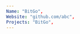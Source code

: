 ```yaml
--- 
Name: "BitGo", 
Website: "github.com/abc", 
Projects: "BitGo",
--- 
```

<!--lang:en--> 

<!--lang:es--] 

<!--lang:de--] 

<!--lang:fr--] 

<!--lang:pl--] 

<!--lang:uk--] 

[!--lang:*--> 